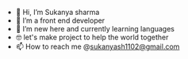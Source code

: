 - 👋 Hi, I’m Sukanya sharma
- 👀 I’m a front end developer  
- 🌱 I’m new here and currently learning languages
- 🤓 let's make project to help the world together
- 📫 How to reach me @sukanyash1102@gmail.com

  

 
